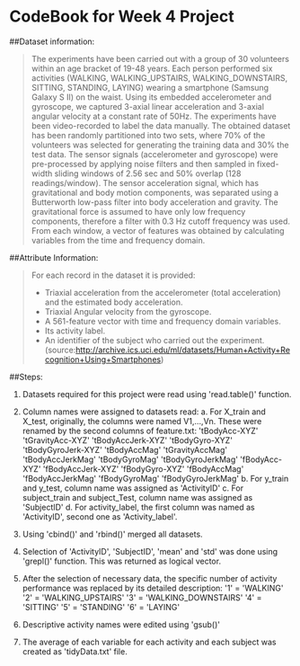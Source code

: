 # CodeBook for Week 4 Project

##Dataset information:
>The experiments have been carried out with a group of 30 volunteers within an age bracket of 19-48 years. Each person performed six activities (WALKING, WALKING_UPSTAIRS, WALKING_DOWNSTAIRS, SITTING, STANDING, LAYING) wearing a smartphone (Samsung Galaxy S II) on the waist. Using its embedded accelerometer and gyroscope, we captured 3-axial linear acceleration and 3-axial angular velocity at a constant rate of 50Hz. The experiments have been video-recorded to label the data manually. The obtained dataset has been randomly partitioned into two sets, where 70% of the volunteers was selected for generating the training data and 30% the test data. 
>The sensor signals (accelerometer and gyroscope) were pre-processed by applying noise filters and then sampled in fixed-width sliding windows of 2.56 sec and 50% overlap (128 readings/window). The sensor acceleration signal, which has gravitational and body motion components, was separated using a Butterworth low-pass filter into body acceleration and gravity. The gravitational force is assumed to have only low frequency components, therefore a filter with 0.3 Hz cutoff frequency was used. From each window, a vector of features was obtained by calculating variables from the time and frequency domain.

##Attribute Information:
>For each record in the dataset it is provided: 
>- Triaxial acceleration from the accelerometer (total acceleration) and the estimated body acceleration. 
>- Triaxial Angular velocity from the gyroscope. 
>- A 561-feature vector with time and frequency domain variables. 
>- Its activity label. 
>- An identifier of the subject who carried out the experiment.
(source:http://archive.ics.uci.edu/ml/datasets/Human+Activity+Recognition+Using+Smartphones)

##Steps:
1.	Datasets required for this project were read using 'read.table()' function. 

2.	Column names were assigned to datasets read:
    a. For X_train and X_test, originally, the columns were named V1,…,Vn. These were renamed by the second columns of feature.txt:
'tBodyAcc-XYZ'
'tGravityAcc-XYZ'
'tBodyAccJerk-XYZ'
'tBodyGyro-XYZ'
'tBodyGyroJerk-XYZ'
'tBodyAccMag'
'tGravityAccMag'
'tBodyAccJerkMag'
'tBodyGyroMag'
'tBodyGyroJerkMag'
'fBodyAcc-XYZ'
'fBodyAccJerk-XYZ'
'fBodyGyro-XYZ'
'fBodyAccMag'
'fBodyAccJerkMag'
'fBodyGyroMag'
'fBodyGyroJerkMag'
    b. For y_train and y_test, column name was assigned as 'ActivityID'
    c. For subject_train and subject_Test, column name was assigned as 'SubjectID'
    d. For activity_label, the first column was named as 'ActivityID', second one as 'Activity_label'.
    
3. Using 'cbind()' and 'rbind()' merged all datasets.

4. Selection of 'ActivityID', 'SubjectID', 'mean' and 'std' was done using 'grepl()' function. This was returned as logical vector.

5. After the selection of necessary data, the specific number of activity performance was replaced by its detailed description: 
'1' = 'WALKING'
'2' = 'WALKING_UPSTAIRS'
'3' = 'WALKING_DOWNSTAIRS'
'4' = 'SITTING'
'5' = 'STANDING'
'6' = 'LAYING'

6.	Descriptive activity names were edited using 'gsub()'

7.	The average of each variable for each activity and each subject was created as 'tidyData.txt' file.  
